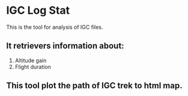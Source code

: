 # IGC Log Stat
This is the tool for analysis of IGC files.

## It retrievers information about:
1. Altitude gain
2. Flight duration

## This tool plot the path of IGC trek to html map.
